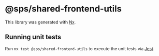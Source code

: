 # @sps/shared-frontend-utils

This library was generated with [Nx](https://nx.dev).

## Running unit tests

Run `nx test @sps/shared-frontend-utils` to execute the unit tests via [Jest](https://jestjs.io).
